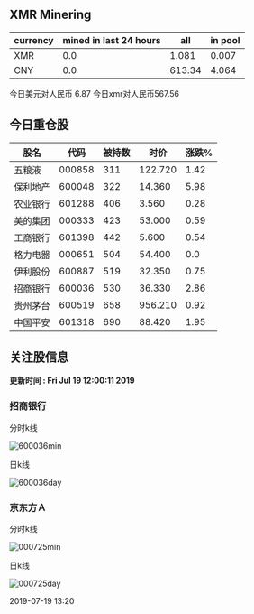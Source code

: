 ## XMR Minering

|currency|mined in last 24 hours|all|in pool|
|---|---|---|---|
|XMR|0.0|1.081|0.007|
|CNY|0.0|613.34|4.064|

今日美元对人民币 6.87	今日xmr对人民币567.56


## 今日重仓股 

|股名|代码|被持数|时价|涨跌%|
|---|---|---|---|---|
|五粮液|000858|311|122.720|1.42|
|保利地产|600048|322|14.360|5.98|
|农业银行|601288|406|3.560|0.28|
|美的集团|000333|423|53.000|0.59|
|工商银行|601398|442|5.600|0.54|
|格力电器|000651|504|54.400|0.0|
|伊利股份|600887|519|32.350|0.75|
|招商银行|600036|530|36.330|2.86|
|贵州茅台|600519|658|956.210|0.92|
|中国平安|601318|690|88.420|1.95|

## 关注股信息
**更新时间 : Fri Jul 19 12:00:11 2019**
### 招商银行 
分时k线

![600036min](http://image.sinajs.cn/newchart/min/n/sh600036.gif)

日k线

![600036day](http://image.sinajs.cn/newchart/daily/n/sh600036.gif)

### 京东方Ａ 
分时k线

![000725min](http://image.sinajs.cn/newchart/min/n/sz000725.gif)

日k线

![000725day](http://image.sinajs.cn/newchart/daily/n/sz000725.gif)

2019-07-19 13:20
